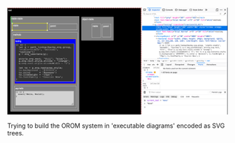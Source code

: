 ![Current](../../img/orom-svg.png?raw=true)

Trying to build the OROM system in 'executable diagrams' encoded as SVG trees.
